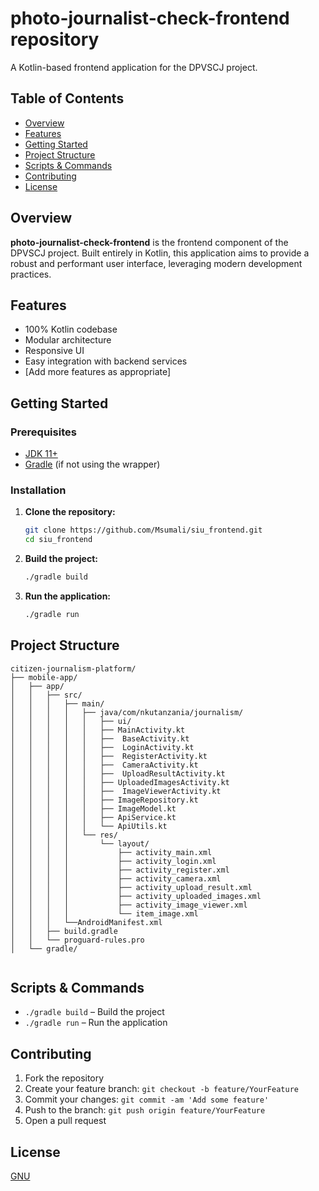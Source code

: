 
# photo-journalist-check-frontend repository

A Kotlin-based frontend application for the DPVSCJ project.

## Table of Contents

- [Overview](#overview)
- [Features](#features)
- [Getting Started](#getting-started)
- [Project Structure](#project-structure)
- [Scripts & Commands](#scripts--commands)
- [Contributing](#contributing)
- [License](#license)

## Overview

**photo-journalist-check-frontend** is the frontend component of the DPVSCJ project. Built entirely in Kotlin, this application aims to provide a robust and performant user interface, leveraging modern development practices.

## Features

- 100% Kotlin codebase
- Modular architecture
- Responsive UI
- Easy integration with backend services
- [Add more features as appropriate]

## Getting Started

### Prerequisites

- [JDK 11+](https://adoptopenjdk.net/)
- [Gradle](https://gradle.org/install/) (if not using the wrapper)

### Installation

1. **Clone the repository:**
   ```bash
   git clone https://github.com/Msumali/siu_frontend.git
   cd siu_frontend
   ```

2. **Build the project:**
   ```bash
   ./gradle build
   ```

3. **Run the application:**
   ```bash
   ./gradle run
   ```

## Project Structure

```text
citizen-journalism-platform/
├── mobile-app/
│   ├── app/
│   │   ├── src/
│   │   │   ├── main/
│   │   │   │   ├── java/com/nkutanzania/journalism/
│   │   │   │   │   ├── ui/
│   │   │   │   │   ├── MainActivity.kt
│   │   │   │   │   ├──  BaseActivity.kt
│   │   │   │   │   ├──  LoginActivity.kt
│   │   │   │   │   ├──  RegisterActivity.kt
│   │   │   │   │   ├──  CameraActivity.kt
│   │   │   │   │   ├──  UploadResultActivity.kt
│   │   │   │   │   ├── UploadedImagesActivity.kt
│   │   │   │   │   ├──  ImageViewerActivity.kt
│   │   │   │   │   ├── ImageRepository.kt
│   │   │   │   │   ├── ImageModel.kt
│   │   │   │   │   ├── ApiService.kt
│   │   │   │   │   └── ApiUtils.kt
│   │   │   │   └── res/
│   │   │   │       └── layout/
│   │   │   │           ├── activity_main.xml
│   │   │   │           ├── activity_login.xml
│   │   │   │           ├── activity_register.xml
│   │   │   │           ├── activity_camera.xml
│   │   │   │           ├── activity_upload_result.xml
│   │   │   │           ├── activity_uploaded_images.xml
│   │   │   │           ├── activity_image_viewer.xml
│   │   │   │           └── item_image.xml
│   │   │   └──AndroidManifest.xml
│   │   ├── build.gradle
│   │   └── proguard-rules.pro
│   └── gradle/
            
```

## Scripts & Commands

- `./gradle build` – Build the project
- `./gradle run` – Run the application

## Contributing

1. Fork the repository
2. Create your feature branch: `git checkout -b feature/YourFeature`
3. Commit your changes: `git commit -am 'Add some feature'`
4. Push to the branch: `git push origin feature/YourFeature`
5. Open a pull request

## License

[GNU](LICENSE)
